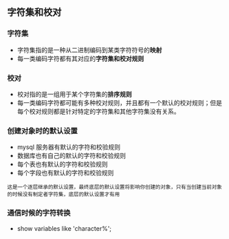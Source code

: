 ## 字符集和校对
### 字符集
- 字符集指的是一种从二进制编码到某类字符符号的**映射**
- 每一类编码字符都有其对应的**字符集和校对规则**

### 校对
- 校对指的是一组用于某个字符集的**排序规则**
- 每一类编码字符都可能有多种校对规则，并且都有一个默认的校对规则；但是每个校对规则都是针对特定的字符集和其他字符集没有关系。

### 创建对象时的默认设置
- mysql 服务器有默认的字符和校验规则
- 数据库也有自己的默认的字符和校验规则
- 每个表也有默认的字符和校验规则
- 每个字段也有默认的字符和校验规则
```
这是一个逐层继承的默认设置，最终底层的默认设置将影响你创建的对象，只有当创建当前对象的时候没有制定者字符集，底层的默认设置才有用
```
### 通信时候的字符转换


- show variables like 'character%';